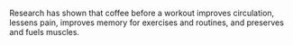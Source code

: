 Research has shown that coffee before a workout improves circulation, lessens pain, improves memory for exercises and routines, and preserves and fuels muscles.